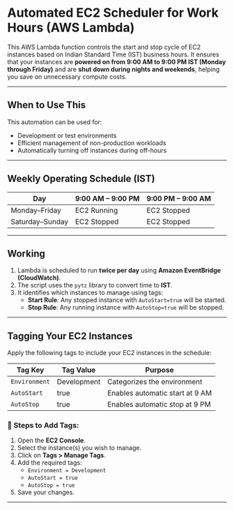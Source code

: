 # Automated EC2 Scheduler for Work Hours (AWS Lambda)

This AWS Lambda function controls the start and stop cycle of EC2 instances based on Indian Standard Time (IST) business hours. It ensures that your instances are **powered on from 9:00 AM to 9:00 PM IST (Monday through Friday)** and are **shut down during nights and weekends**, helping you save on unnecessary compute costs.

---

## When to Use This

This automation can be used for:

- Development or test environments  
- Efficient management of non-production workloads  
- Automatically turning off instances during off-hours  

---

## Weekly Operating Schedule (IST)

| Day            | 9:00 AM – 9:00 PM | 9:00 PM – 9:00 AM |
|----------------|-------------------|-------------------|
| Monday–Friday  | EC2 Running       | EC2 Stopped       |
| Saturday–Sunday| EC2 Stopped       | EC2 Stopped       |

---

## Working

1. Lambda is scheduled to run **twice per day** using **Amazon EventBridge (CloudWatch)**.
2. The script uses the `pytz` library to convert time to **IST**.
3. It identifies which instances to manage using tags:
   - **Start Rule**: Any stopped instance with `AutoStart=true` will be started.
   - **Stop Rule**: Any running instance with `AutoStop=true` will be stopped.

---

## Tagging Your EC2 Instances

Apply the following tags to include your EC2 instances in the schedule:

| Tag Key       | Tag Value   | Purpose                      |
|---------------|-------------|------------------------------|
| `Environment` | Development | Categorizes the environment  |
| `AutoStart`   | true        | Enables automatic start at 9 AM |
| `AutoStop`    | true        | Enables automatic stop at 9 PM  |

### 📝 Steps to Add Tags:

1. Open the **EC2 Console**.
2. Select the instance(s) you wish to manage.
3. Click on **Tags > Manage Tags**.
4. Add the required tags:
   - `Environment = Development`
   - `AutoStart = true`
   - `AutoStop = true`
5. Save your changes.

---

<!-- ### Architecture 
![ChatGPT Image Apr 5, 2025, 07_45_13 AM](https://github.com/user-attachments/assets/706083f0-ce7c-4168-89d2-debb15074612)
-->
 

 
